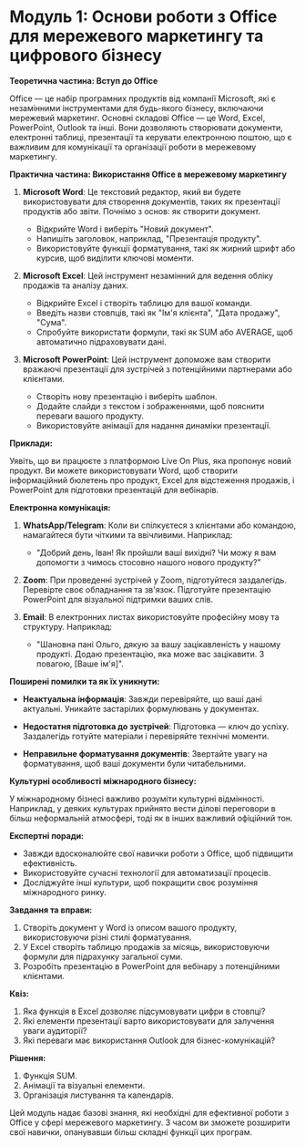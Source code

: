# **Модуль 1: Основи роботи з Office для мережевого маркетингу та цифрового бізнесу**

**Теоретична частина: Вступ до Office**

Office — це набір програмних продуктів від компанії Microsoft, які є незамінними інструментами для будь-якого бізнесу, включаючи мережевий маркетинг. Основні складові Office — це Word, Excel, PowerPoint, Outlook та інші. Вони дозволяють створювати документи, електронні таблиці, презентації та керувати електронною поштою, що є важливим для комунікації та організації роботи в мережевому маркетингу.

**Практична частина: Використання Office в мережевому маркетингу**

1. **Microsoft Word**: Це текстовий редактор, який ви будете використовувати для створення документів, таких як презентації продуктів або звіти. Почнімо з основ: як створити документ.
   - Відкрийте Word і виберіть "Новий документ".
   - Напишіть заголовок, наприклад, "Презентація продукту".
   - Використовуйте функції форматування, такі як жирний шрифт або курсив, щоб виділити ключові моменти.

2. **Microsoft Excel**: Цей інструмент незамінний для ведення обліку продажів та аналізу даних.
   - Відкрийте Excel і створіть таблицю для вашої команди.
   - Введіть назви стовпців, такі як "Ім'я клієнта", "Дата продажу", "Сума".
   - Спробуйте використати формули, такі як SUM або AVERAGE, щоб автоматично підраховувати дані.

3. **Microsoft PowerPoint**: Цей інструмент допоможе вам створити вражаючі презентації для зустрічей з потенційними партнерами або клієнтами.
   - Створіть нову презентацію і виберіть шаблон.
   - Додайте слайди з текстом і зображеннями, щоб пояснити переваги вашого продукту.
   - Використовуйте анімації для надання динаміки презентації.

**Приклади:**

Уявіть, що ви працюєте з платформою Live On Plus, яка пропонує новий продукт. Ви можете використовувати Word, щоб створити інформаційний бюлетень про продукт, Excel для відстеження продажів, і PowerPoint для підготовки презентацій для вебінарів.

**Електронна комунікація:**

1. **WhatsApp/Telegram**: Коли ви спілкуєтеся з клієнтами або командою, намагайтеся бути чіткими та ввічливими. Наприклад:
   - "Добрий день, Іван! Як пройшли ваші вихідні? Чи можу я вам допомогти з чимось стосовно нашого нового продукту?"

2. **Zoom**: При проведенні зустрічей у Zoom, підготуйтеся заздалегідь. Перевірте своє обладнання та зв'язок. Підготуйте презентацію PowerPoint для візуальної підтримки ваших слів.

3. **Email**: В електронних листах використовуйте професійну мову та структуру. Наприклад:
   - "Шановна пані Ольго, дякую за вашу зацікавленість у нашому продукті. Додаю презентацію, яка може вас зацікавити. З повагою, [Ваше ім'я]".

**Поширені помилки та як їх уникнути:**

- **Неактуальна інформація**: Завжди перевіряйте, що ваші дані актуальні. Уникайте застарілих формулювань у документах.
  
- **Недостатня підготовка до зустрічей**: Підготовка — ключ до успіху. Заздалегідь готуйте матеріали і перевіряйте технічні моменти.

- **Неправильне форматування документів**: Звертайте увагу на форматування, щоб ваші документи були читабельними.

**Культурні особливості міжнародного бізнесу:**

У міжнародному бізнесі важливо розуміти культурні відмінності. Наприклад, у деяких культурах прийнято вести ділові переговори в більш неформальній атмосфері, тоді як в інших важливий офіційний тон.

**Експертні поради:**

- Завжди вдосконалюйте свої навички роботи з Office, щоб підвищити ефективність.
- Використовуйте сучасні технології для автоматизації процесів.
- Досліджуйте інші культури, щоб покращити своє розуміння міжнародного ринку.

**Завдання та вправи:**

1. Створіть документ у Word із описом вашого продукту, використовуючи різні стилі форматування.
2. У Excel створіть таблицю продажів за місяць, використовуючи формули для підрахунку загальної суми.
3. Розробіть презентацію в PowerPoint для вебінару з потенційними клієнтами.

**Квіз:**

1. Яка функція в Excel дозволяє підсумовувати цифри в стовпці?
2. Які елементи презентації варто використовувати для залучення уваги аудиторії?
3. Які переваги має використання Outlook для бізнес-комунікацій?

**Рішення:**

1. Функція SUM.
2. Анімації та візуальні елементи.
3. Організація листування та календарів.

Цей модуль надає базові знання, які необхідні для ефективної роботи з Office у сфері мережевого маркетингу. З часом ви зможете розширити свої навички, опанувавши більш складні функції цих програм.